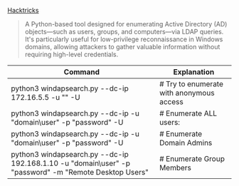 [Hacktricks](https://book.hacktricks.wiki/en/network-services-pentesting/pentesting-ldap.html?highlight=windap#windapsearch)

> A Python-based tool designed for enumerating Active Directory (AD) objects—such as users, groups, and computers—via LDAP queries. It's particularly useful for low-privilege reconnaissance in Windows domains, allowing attackers to gather valuable information without requiring high-level credentials.

| Command                                                                                                | Explanation                              |
| ------------------------------------------------------------------------------------------------------ | ---------------------------------------- |
| python3 windapsearch.py --dc-ip 172.16.5.5 -u "" -U                                                    | # Try to enumerate with anonymous access |
| python3 windapsearch.py --dc-ip <IP> -u "domain\\user" -p "password" -U                                | # Enumerate ALL users:                   |
| python3 windapsearch.py --dc-ip <IP> -u "domain\\user" -p "password" -U                                | # Enumerate Domain Admins                |
| python3 windapsearch.py --dc-ip 192.168.1.10 -u "domain\\user" -p "password" -m "Remote Desktop Users" | # Enumerate Group Members                |
